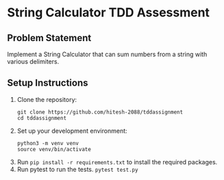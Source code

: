# String Calculator TDD Assessment

## Problem Statement
Implement a String Calculator that can sum numbers from a string with various delimiters.

## Setup Instructions
1. Clone the repository:
    ```shell
    git clone https://github.com/hitesh-2088/tddassignment
    cd tddassignment
    ```
2. Set up your development environment:
    ```shell 
    python3 -m venv venv
    source venv/bin/activate
    ```
3. Run `pip install -r requirements.txt` to install the required packages.
4. Run pytest to run the tests.
    ```pytest test.py```

